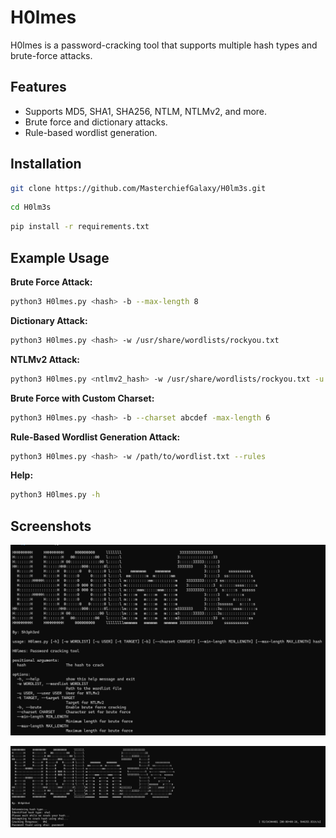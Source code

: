 # H0lmes

H0lmes is a password-cracking tool that supports multiple hash types and brute-force attacks.

## Features

- Supports MD5, SHA1, SHA256, NTLM, NTLMv2, and more.
- Brute force and dictionary attacks.
- Rule-based wordlist generation.

## Installation

```sh
git clone https://github.com/MasterchiefGalaxy/H0lm3s.git
```

```sh
cd H0lm3s
```

```sh
pip install -r requirements.txt
```

## Example Usage

**Brute Force Attack:**

```sh
python3 H0lmes.py <hash> -b --max-length 8
```

**Dictionary Attack:**

```sh
python3 H0lmes.py <hash> -w /usr/share/wordlists/rockyou.txt
```

**NTLMv2 Attack:**

```sh
python3 H0lmes.py <ntlmv2_hash> -w /usr/share/wordlists/rockyou.txt -u <user> -t <target>
```

**Brute Force with Custom Charset:**

```sh
python3 H0lmes.py <hash> -b --charset abcdef -max-length 6
```

**Rule-Based Wordlist Generation Attack:**

```sh
python3 H0lmes.py <hash> -w /path/to/wordlist.txt --rules
```

**Help:**

```sh
python3 H0lmes.py -h
```

## Screenshots

![Help Screenshot](help.png)

![Help Screenshot](Example.png)
